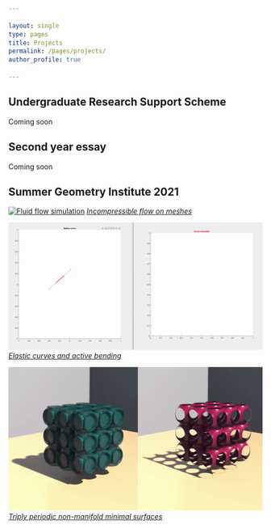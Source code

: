 ```yaml
---

layout: single
type: pages
title: Projects
permalink: /pages/projects/
author_profile: true

---
```

## Undergraduate Research Support Scheme
Coming soon

## Second year essay
Coming soon

## Summer Geometry Institute 2021

[![Fluid flow simulation](../assets/images/teaser.gif)](http://summergeometry.org/sgi2021/incompressible-flows-on-meshes/)
*[Incompressible flow on meshes](http://summergeometry.org/sgi2021/incompressible-flows-on-meshes/)*

[![Elastic curves and active bending](../assets/images/elastic-curve.gif)](http://summergeometry.org/sgi2021/elastic-curves-and-active-bending/)
*[Elastic curves and active bending](http://summergeometry.org/sgi2021/elastic-curves-and-active-bending/)*

[![Triply periodic non-manifold minimal surfaces](../assets/images/minimal-surface.gif)](http://summergeometry.org/sgi2021/minimal-surfaces-but-with-saddle-points/)
*[Triply periodic non-manifold minimal surfaces](http://summergeometry.org/sgi2021/minimal-surfaces-but-with-saddle-points/)*


